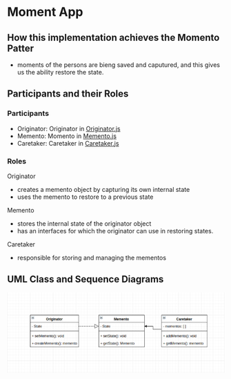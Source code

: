 # Moment App

## How this implementation achieves the Momento Patter
- moments of the persons are bieng saved and caputured, and this gives us the ability restore the state.

## Participants and their Roles
### Participants
- Originator: Originator in [Originator.js](./Originator.js)
- Memento: Momento in [Memento.js](./Memento.js)
- Caretaker: Caretaker in [Caretaker.js](./Caretaker.js)

### Roles
Originator
- creates a memento object by capturing its own internal state
- uses the memento to restore to a previous state

Memento
- stores the internal state of the originator object
- has an interfaces for which the  originator can use in restoring states.

Caretaker
- responsible for storing and managing the mementos

## UML Class and Sequence Diagrams
![alt mem_uml](../umls/MA_CL_UML.png)
